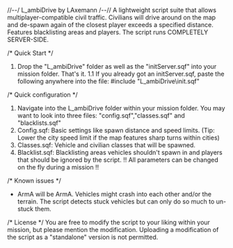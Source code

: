 //--/ L_ambiDrive by LAxemann /--//
A lightweight script suite that allows multiplayer-compatible civil traffic.
Civilians will drive around on the map and de-spawn again of the closest player exceeds a specified distance.
Features blacklisting areas and players.
The script runs COMPLETELY SERVER-SIDE.


/* Quick Start */
1.   Drop the "L_ambiDrive" folder as well as the "initServer.sqf" into your mission folder. That's it.
1.1  If you already got an initServer.sqf, paste the following anywhere into the file:
     #include "L_ambiDrive\init.sqf"

	 
/* Quick configuration */
1. Navigate into the L_ambiDrive folder within your mission folder. You may want to look into three files: "config.sqf","classes.sqf" and "blacklists.sqf"
2. Config.sqf: Basic settings like spawn distance and speed limits. (Tip: Lower the city speed limit if the map features sharp turns within cities)
3. Classes.sqf: Vehicle and civilian classes that will be spawned.
4. Blacklist.sqf: Blacklisting areas vehicles shouldn't spawn in and players that should be ignored by the script.
!! All parameters can be changed on the fly during a mission !!


/* Known issues */
- ArmA will be ArmA. Vehicles might crash into each other and/or the terrain. The script detects stuck vehicles but can only do so much to un-stuck them.


/* License */
You are free to modify the script to your liking within your mission, but please mention the modification.
Uploading a modification of the script as a "standalone" version is not permitted.